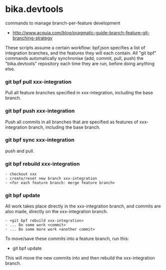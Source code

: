 bika.devtools
=============

commands to manage branch-per-feature development

- http://www.acquia.com/blog/pragmatic-guide-branch-feature-git-branching-strategy

These scripts assume a certain workflow:   bpf.json specifies a list of
integration branches, and the features they will each contain.  All 
"git bpf" commands automatically synchronise (add, commit, pull, push) the
"bika.devtools" repository each time they are run, before doing anything else.

### git bpf pull xxx-integration

Pull all feature branches specified in xxx-integration, including the base
branch.

### git bpf push xxx-integration

Push all commits in all branches that are specified as features of
xxx-integration branch, including the base branch.

### git bpf sync xxx-integration

push and pull.

### git bpf rebuild xxx-integration

    - checkout xxx
    - create/reset new branch xxx-integration
    - <for each feature branch: merge feature branch>

### git bpf update <feature-branch>

All work takes place directly in the xxx-integration branch, and commits
are also made, directly on the xxx-integration branch.

    - <git bpf rebuild xxx-integration>
    - ... Do some work <commit>
    - ... Do some more work <another commit>

To move/save these commits into a feature branch, run this:

   - git bpf update <feature-branch-name>

This will move the new commits into <feature-branch> and then rebuild
the xxx-integration branch.

